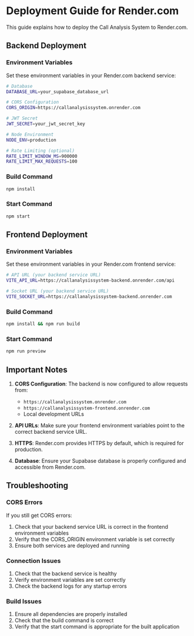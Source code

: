 # Deployment Guide for Render.com

This guide explains how to deploy the Call Analysis System to Render.com.

## Backend Deployment

### Environment Variables

Set these environment variables in your Render.com backend service:

```bash
# Database
DATABASE_URL=your_supabase_database_url

# CORS Configuration
CORS_ORIGIN=https://callanalysissystem.onrender.com

# JWT Secret
JWT_SECRET=your_jwt_secret_key

# Node Environment
NODE_ENV=production

# Rate Limiting (optional)
RATE_LIMIT_WINDOW_MS=900000
RATE_LIMIT_MAX_REQUESTS=100
```

### Build Command
```bash
npm install
```

### Start Command
```bash
npm start
```

## Frontend Deployment

### Environment Variables

Set these environment variables in your Render.com frontend service:

```bash
# API URL (your backend service URL)
VITE_API_URL=https://callanalysissystem-backend.onrender.com/api

# Socket URL (your backend service URL)
VITE_SOCKET_URL=https://callanalysissystem-backend.onrender.com
```

### Build Command
```bash
npm install && npm run build
```

### Start Command
```bash
npm run preview
```

## Important Notes

1. **CORS Configuration**: The backend is now configured to allow requests from:
   - `https://callanalysissystem.onrender.com`
   - `https://callanalysissystem-frontend.onrender.com`
   - Local development URLs

2. **API URLs**: Make sure your frontend environment variables point to the correct backend service URL.

3. **HTTPS**: Render.com provides HTTPS by default, which is required for production.

4. **Database**: Ensure your Supabase database is properly configured and accessible from Render.com.

## Troubleshooting

### CORS Errors
If you still get CORS errors:
1. Check that your backend service URL is correct in the frontend environment variables
2. Verify that the CORS_ORIGIN environment variable is set correctly
3. Ensure both services are deployed and running

### Connection Issues
1. Check that the backend service is healthy
2. Verify environment variables are set correctly
3. Check the backend logs for any startup errors

### Build Issues
1. Ensure all dependencies are properly installed
2. Check that the build command is correct
3. Verify that the start command is appropriate for the built application
